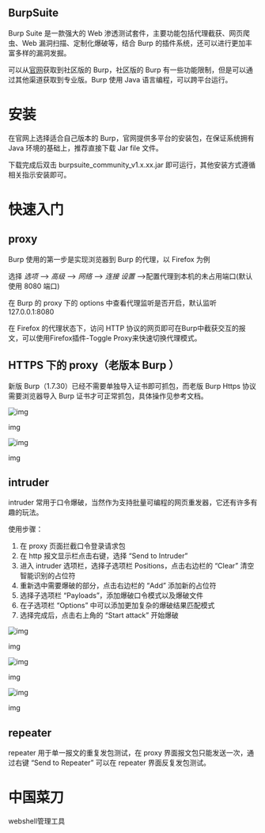 ## BurpSuite

Burp Suite 是一款强大的 Web 渗透测试套件，主要功能包括代理截获、网页爬虫、Web 漏洞扫描、定制化爆破等，结合 Burp 的插件系统，还可以进行更加丰富多样的漏洞发掘。

可以从[官网](https://portswigger.net/burp)获取到社区版的 Burp，社区版的 Burp 有一些功能限制，但是可以通过其他渠道获取到专业版。Burp 使用 Java 语言编程，可以跨平台运行。

# 安装

在官网上选择适合自己版本的 Burp，官网提供多平台的安装包，在保证系统拥有 Java 环境的基础上，推荐直接下载 Jar file 文件。

下载完成后双击 burpsuite_community_v1.x.xx.jar 即可运行，其他安装方式遵循相关指示安装即可。

# 快速入门

## proxy

Burp 使用的第一步是实现浏览器到 Burp 的代理，以 Firefox 为例

选择 *选项* ——> *高级* ——> *网络* ——> *连接 设置* ——>配置代理到本机的未占用端口(默认使用 8080 端口)

在 Burp 的 proxy 下的 options 中查看代理监听是否开启，默认监听 127.0.0.1:8080

在 Firefox 的代理状态下，访问 HTTP 协议的网页即可在Burp中截获交互的报文，可以使用Firefox插件-Toggle Proxy来快速切换代理模式。

## HTTPS 下的 proxy（老版本 Burp ）

新版 Burp（1.7.30）已经不需要单独导入证书即可抓包，而老版 Burp Https 协议需要浏览器导入 Burp 证书才可正常抓包，具体操作见参考文档。

![img](https://gblobscdn.gitbook.com/assets%2F-MGvsJHYreZx4FTJt1gV%2Fsync%2F7b259f9b665e79e462a0d001faa3a301f7083cac.png?alt=media)

img

![img](https://gblobscdn.gitbook.com/assets%2F-MGvsJHYreZx4FTJt1gV%2Fsync%2Fce6d7abdcf0136f935346da554756e3c3456de6b.png?alt=media)

img

## intruder

intruder 常用于口令爆破，当然作为支持批量可编程的网页重发器，它还有许多有趣的玩法。

使用步骤：

1. 在 proxy 页面拦截口令登录请求包
2. 在 http 报文显示栏点击右键，选择 “Send to Intruder”
3. 进入 intruder 选项栏，选择子选项栏 Positions，点击右边栏的 “Clear” 清空智能识别的占位符
4. 重新选中需要爆破的部分，点击右边栏的 “Add” 添加新的占位符
5. 选择子选项栏 “Payloads”，添加爆破口令模式以及爆破文件
6. 在子选项栏 “Options” 中可以添加更加复杂的爆破结果匹配模式
7. 选择完成后，点击右上角的 “Start attack” 开始爆破

![img](https://gblobscdn.gitbook.com/assets%2F-MGvsJHYreZx4FTJt1gV%2Fsync%2Fcafa85ea9a62bb898301a88ebb3827078fbe23a2.png?alt=media)

img

![img](https://gblobscdn.gitbook.com/assets%2F-MGvsJHYreZx4FTJt1gV%2Fsync%2F90991260422c40e7684502d1c0192b207dbf47bc.png?alt=media)

img

![img](https://gblobscdn.gitbook.com/assets%2F-MGvsJHYreZx4FTJt1gV%2Fsync%2Fc3643ca71764d9dd8f5ebf7c451e05c875289d93.png?alt=media)

img

## repeater

repeater 用于单一报文的重复发包测试，在 proxy 界面报文包只能发送一次，通过右键 “Send to Repeater” 可以在 repeater 界面反复发包测试。

# 中国菜刀

webshell管理工具

